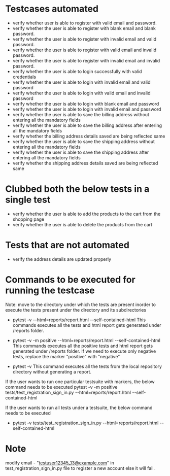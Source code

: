 # Testcases automated
- verify whether user is able to register with valid email and password.
- verify whether the user is able to register with blank email and blank password.
- verify whether the user is able to register with invalid email and valid password.
- verify whether the user is able to register with valid email and invalid password.
- verify whether the user is able to register with invalid email and invalid password.
- verify whether the user is able to login successfully with valid credentials
- verify whether the user is able to login with invalid email and valid password
- verify whether the user is able to login with valid email and invalid password
- verify whether the user is able to login with blank email and password
- verify whether the user is able to login with invalid email and password
- verify whether the user is able to save the billing address without entering all the mandatory fields
- verify whether the user is able to save the billing address after entering all the mandatory fields
- verify whether the billing address details saved are being reflected same
- verify whether the user is able to save the shipping address without entering all the mandatory fields
- verify whether the user is able to save the shipping address after entering all the mandatory fields
- verify whether the shipping address details saved are being reflected same

# Clubbed both the below tests in a single test
- verify whether the user is able to add the products to the cart from the shopping page
- verify whether the user is able to delete the products from the cart

# Tests that are not automated
- verify the address details are updated properly

# Commands to be executed for running the testcase
Note: move to the directory under which the tests are present inorder to execute the tests present under the directory and its subdirectories

- pytest -v --html=reports/report.html --self-contained-html
    This commands executes all the tests and html report gets generated under /reports folder.

- pytest -v -m positive --html=reports/report.html --self-contained-html
    This commands executes all the positive tests and html report gets generated under /reports folder.
    If we need to execute only negative tests, replace the marker "positive" with "negative"

- pytest -v
This command executes all the tests from the local repository directory without generating a report.

If the user wants to run one particular testsuite with markers, the below command needs to be executed
pytest -v -m positive tests/test_registration_sign_in.py --html=reports/report.html --self-contained-html

If the user wants to run all tests under a testsuite, the below command needs to be executed
- pytest -v tests/test_registration_sign_in.py --html=reports/report.html --self-contained-html


# Note
modify email - "testuser12345_13@example.com" in test_registration_sign_in.py file to register a new account
else it will fail.
